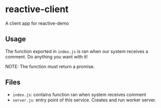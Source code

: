 # reactive-client
A client app for reactive-demo


## Usage
The function exported in `index.js` is ran when our system receives a comment.
Do anything you want with it!

NOTE: The function must return a promise.

## Files
* `index.js`: contains function ran when system receives comment
* `server.js`: entry point of this service. Creates and run worker server.
